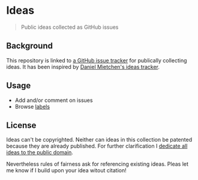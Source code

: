 # Ideas

> Public ideas collected as GitHub issues

## Background

This repository is linked to [a GitHub issue tracker](https://github.com/nichtich/ideas/issues) for publically collecting ideas. It has been inspired by [Daniel Mietchen's ideas tracker](https://github.com/Daniel-Mietchen/ideas).

## Usage

* Add and/or comment on issues
* Browse [labels](https://github.com/nichtich/ideas/labels)

## License

Ideas can't be copyrighted. Neither can ideas in this collection be patented because they are already published. For further clarification I [dedicate all ideas to the public domain](https://creativecommons.org/publicdomain/zero/1.0/).

Nevertheless rules of fairness ask for referencing existing ideas. Pleas let me know if I build upon your idea witout citation!
